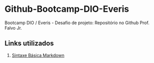 # Github-Bootcamp-DIO-Everis

Bootcamp DIO / Everis - Desafio de projeto: Repositório no Github
Prof. Falvo Jr.


## Links utilizados
1. [Sintaxe Básica Markdown](https://www.markdownguide.org/basic-syntax/)

